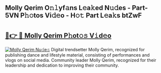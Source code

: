 ## Molly Qerim O𝚗𝚕yf𝚊ns L𝚎a𝚔ed N𝚞𝚍es - Part-5VN P𝚑𝚘tos Vi𝚍𝚎o - H𝚘𝚝 Part L𝚎a𝚔s btZwF

# <h2><a href="http://kfadx8u.oniu.top/?m=Molly+Qerim">🔗👉 🔴 Molly Qerim P𝚑ot𝚘𝚜 V𝚒d𝚎o</a></h2>

[![Molly Qerim Nu𝚍e𝚜](https://i.imgur.com/0qMVB7G.gif)](http://kfadx8u.oniu.top/?m=Molly+Qerim)
Digital trendsetter Molly Qerim, recognized for publishing dance and lifestyle material, consisting of performances and vlogs on social media. Community leader Molly Qerim, recognized for their leadership and dedication to improving their community.  
